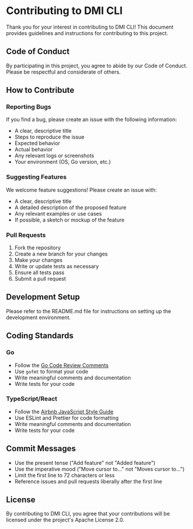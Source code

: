 # Contributing to DMI CLI

Thank you for your interest in contributing to DMI CLI! This document provides guidelines and instructions for contributing to this project.

## Code of Conduct

By participating in this project, you agree to abide by our Code of Conduct. Please be respectful and considerate of others.

## How to Contribute

### Reporting Bugs

If you find a bug, please create an issue with the following information:

- A clear, descriptive title
- Steps to reproduce the issue
- Expected behavior
- Actual behavior
- Any relevant logs or screenshots
- Your environment (OS, Go version, etc.)

### Suggesting Features

We welcome feature suggestions! Please create an issue with:

- A clear, descriptive title
- A detailed description of the proposed feature
- Any relevant examples or use cases
- If possible, a sketch or mockup of the feature

### Pull Requests

1. Fork the repository
2. Create a new branch for your changes
3. Make your changes
4. Write or update tests as necessary
5. Ensure all tests pass
6. Submit a pull request

## Development Setup

Please refer to the README.md file for instructions on setting up the development environment.

## Coding Standards

### Go

- Follow the [Go Code Review Comments](https://github.com/golang/go/wiki/CodeReviewComments)
- Use `gofmt` to format your code
- Write meaningful comments and documentation
- Write tests for your code

### TypeScript/React

- Follow the [Airbnb JavaScript Style Guide](https://github.com/airbnb/javascript)
- Use ESLint and Prettier for code formatting
- Write meaningful comments and documentation
- Write tests for your code

## Commit Messages

- Use the present tense ("Add feature" not "Added feature")
- Use the imperative mood ("Move cursor to..." not "Moves cursor to...")
- Limit the first line to 72 characters or less
- Reference issues and pull requests liberally after the first line

## License

By contributing to DMI CLI, you agree that your contributions will be licensed under the project's Apache License 2.0. 
